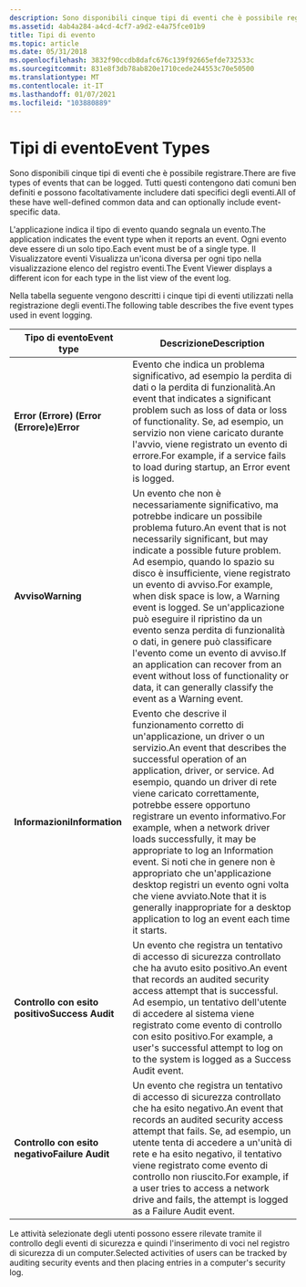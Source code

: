 ```yaml
---
description: Sono disponibili cinque tipi di eventi che è possibile registrare. Tutti questi contengono dati comuni ben definiti e possono facoltativamente includere dati specifici degli eventi.
ms.assetid: 4ab4a284-a4cd-4cf7-a9d2-e4a75fce01b9
title: Tipi di evento
ms.topic: article
ms.date: 05/31/2018
ms.openlocfilehash: 3832f90ccdb8dafc676c139f92665efde732533c
ms.sourcegitcommit: 831e8f3db78ab820e1710cede244553c70e50500
ms.translationtype: MT
ms.contentlocale: it-IT
ms.lasthandoff: 01/07/2021
ms.locfileid: "103880889"
---
```

# <a name="event-types"></a><span data-ttu-id="602a0-104">Tipi di evento</span><span class="sxs-lookup"><span data-stu-id="602a0-104">Event Types</span></span>

<span data-ttu-id="602a0-105">Sono disponibili cinque tipi di eventi che è possibile registrare.</span><span class="sxs-lookup"><span data-stu-id="602a0-105">There are five types of events that can be logged.</span></span> <span data-ttu-id="602a0-106">Tutti questi contengono dati comuni ben definiti e possono facoltativamente includere dati specifici degli eventi.</span><span class="sxs-lookup"><span data-stu-id="602a0-106">All of these have well-defined common data and can optionally include event-specific data.</span></span>

<span data-ttu-id="602a0-107">L'applicazione indica il tipo di evento quando segnala un evento.</span><span class="sxs-lookup"><span data-stu-id="602a0-107">The application indicates the event type when it reports an event.</span></span> <span data-ttu-id="602a0-108">Ogni evento deve essere di un solo tipo.</span><span class="sxs-lookup"><span data-stu-id="602a0-108">Each event must be of a single type.</span></span> <span data-ttu-id="602a0-109">Il Visualizzatore eventi Visualizza un'icona diversa per ogni tipo nella visualizzazione elenco del registro eventi.</span><span class="sxs-lookup"><span data-stu-id="602a0-109">The Event Viewer displays a different icon for each type in the list view of the event log.</span></span>

<span data-ttu-id="602a0-110">Nella tabella seguente vengono descritti i cinque tipi di eventi utilizzati nella registrazione degli eventi.</span><span class="sxs-lookup"><span data-stu-id="602a0-110">The following table describes the five event types used in event logging.</span></span>



| <span data-ttu-id="602a0-111">Tipo di evento</span><span class="sxs-lookup"><span data-stu-id="602a0-111">Event type</span></span>        | <span data-ttu-id="602a0-112">Descrizione</span><span class="sxs-lookup"><span data-stu-id="602a0-112">Description</span></span>                                                                                                                                                                                                                                                                                              |
|-------------------|----------------------------------------------------------------------------------------------------------------------------------------------------------------------------------------------------------------------------------------------------------------------------------------------------------|
| <span data-ttu-id="602a0-113">**Error (Errore) (Error (Errore)e)**</span><span class="sxs-lookup"><span data-stu-id="602a0-113">**Error**</span></span>         | <span data-ttu-id="602a0-114">Evento che indica un problema significativo, ad esempio la perdita di dati o la perdita di funzionalità.</span><span class="sxs-lookup"><span data-stu-id="602a0-114">An event that indicates a significant problem such as loss of data or loss of functionality.</span></span> <span data-ttu-id="602a0-115">Se, ad esempio, un servizio non viene caricato durante l'avvio, viene registrato un evento di errore.</span><span class="sxs-lookup"><span data-stu-id="602a0-115">For example, if a service fails to load during startup, an Error event is logged.</span></span>                                                                                                                           |
| <span data-ttu-id="602a0-116">**Avviso**</span><span class="sxs-lookup"><span data-stu-id="602a0-116">**Warning**</span></span>       | <span data-ttu-id="602a0-117">Un evento che non è necessariamente significativo, ma potrebbe indicare un possibile problema futuro.</span><span class="sxs-lookup"><span data-stu-id="602a0-117">An event that is not necessarily significant, but may indicate a possible future problem.</span></span> <span data-ttu-id="602a0-118">Ad esempio, quando lo spazio su disco è insufficiente, viene registrato un evento di avviso.</span><span class="sxs-lookup"><span data-stu-id="602a0-118">For example, when disk space is low, a Warning event is logged.</span></span> <span data-ttu-id="602a0-119">Se un'applicazione può eseguire il ripristino da un evento senza perdita di funzionalità o dati, in genere può classificare l'evento come un evento di avviso.</span><span class="sxs-lookup"><span data-stu-id="602a0-119">If an application can recover from an event without loss of functionality or data, it can generally classify the event as a Warning event.</span></span>     |
| <span data-ttu-id="602a0-120">**Informazioni**</span><span class="sxs-lookup"><span data-stu-id="602a0-120">**Information**</span></span>   | <span data-ttu-id="602a0-121">Evento che descrive il funzionamento corretto di un'applicazione, un driver o un servizio.</span><span class="sxs-lookup"><span data-stu-id="602a0-121">An event that describes the successful operation of an application, driver, or service.</span></span> <span data-ttu-id="602a0-122">Ad esempio, quando un driver di rete viene caricato correttamente, potrebbe essere opportuno registrare un evento informativo.</span><span class="sxs-lookup"><span data-stu-id="602a0-122">For example, when a network driver loads successfully, it may be appropriate to log an Information event.</span></span> <span data-ttu-id="602a0-123">Si noti che in genere non è appropriato che un'applicazione desktop registri un evento ogni volta che viene avviato.</span><span class="sxs-lookup"><span data-stu-id="602a0-123">Note that it is generally inappropriate for a desktop application to log an event each time it starts.</span></span> |
| <span data-ttu-id="602a0-124">**Controllo con esito positivo**</span><span class="sxs-lookup"><span data-stu-id="602a0-124">**Success Audit**</span></span> | <span data-ttu-id="602a0-125">Un evento che registra un tentativo di accesso di sicurezza controllato che ha avuto esito positivo.</span><span class="sxs-lookup"><span data-stu-id="602a0-125">An event that records an audited security access attempt that is successful.</span></span> <span data-ttu-id="602a0-126">Ad esempio, un tentativo dell'utente di accedere al sistema viene registrato come evento di controllo con esito positivo.</span><span class="sxs-lookup"><span data-stu-id="602a0-126">For example, a user's successful attempt to log on to the system is logged as a Success Audit event.</span></span>                                                                                                                        |
| <span data-ttu-id="602a0-127">**Controllo con esito negativo**</span><span class="sxs-lookup"><span data-stu-id="602a0-127">**Failure Audit**</span></span> | <span data-ttu-id="602a0-128">Un evento che registra un tentativo di accesso di sicurezza controllato che ha esito negativo.</span><span class="sxs-lookup"><span data-stu-id="602a0-128">An event that records an audited security access attempt that fails.</span></span> <span data-ttu-id="602a0-129">Se, ad esempio, un utente tenta di accedere a un'unità di rete e ha esito negativo, il tentativo viene registrato come evento di controllo non riuscito.</span><span class="sxs-lookup"><span data-stu-id="602a0-129">For example, if a user tries to access a network drive and fails, the attempt is logged as a Failure Audit event.</span></span>                                                                                                                   |



 

<span data-ttu-id="602a0-130">Le attività selezionate degli utenti possono essere rilevate tramite il controllo degli eventi di sicurezza e quindi l'inserimento di voci nel registro di sicurezza di un computer.</span><span class="sxs-lookup"><span data-stu-id="602a0-130">Selected activities of users can be tracked by auditing security events and then placing entries in a computer's security log.</span></span>

 

 



